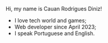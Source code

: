 Hi, my name is Cauan Rodrigues Diniz!

* I love tech world and games;
* Web developer since April 2023;
* I speak Portuguese and English.
